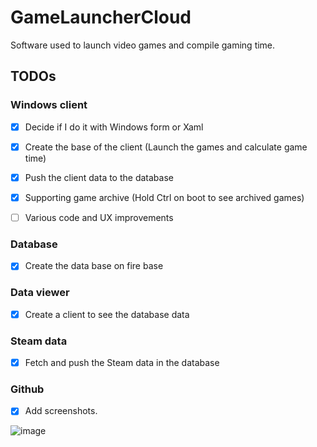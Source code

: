 # GameLauncherCloud
Software used to launch video games and compile gaming time.


## TODOs
### Windows client
- [X] Decide if I do it with Windows form or Xaml

- [X] Create the base of the client (Launch the games and calculate game time)

- [X] Push the client data to the database

- [X] Supporting game archive (Hold Ctrl on boot to see archived games)

- [ ] Various code and UX improvements

### Database
- [X] Create the data base on fire base

### Data viewer
- [X] Create a client to see the database data

### Steam data
- [X] Fetch and push the Steam data in the database

### Github
- [X] Add screenshots.

![image](https://user-images.githubusercontent.com/4172392/78506381-13652300-7747-11ea-8235-860d49e8cc42.png)

